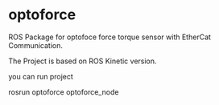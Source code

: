 # optoforce
ROS Package for optofoce force torque sensor with EtherCat Communication.

The Project is based on ROS Kinetic version.

you can run project

rosrun optoforce optoforce_node
